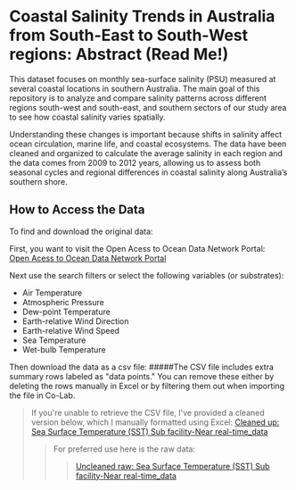 # Coastal Salinity Trends in Australia from South-East to South-West regions: Abstract (Read Me!) 
This dataset focuses on monthly sea-surface salinity (PSU) measured at several coastal locations in southern Australia. The main goal of this repository is to analyze and compare salinity patterns across different regions south-west and south-east, and southern sectors of our study area to see how coastal salinity varies spatially.  

Understanding these changes is important because shifts in salinity affect ocean circulation, marine life, and coastal ecosystems. The data have been cleaned and organized to calculate the average salinity in each region and the data comes from 2009 to 2012 years, allowing us to assess both seasonal cycles and regional differences in coastal salinity along Australia’s southern shore.
## How to Access the Data

To find and download the original data:

First, you want to visit the Open Acess to Ocean Data Network Portal:   
[Open Acess to Ocean Data Network Portal](https://portal.aodn.org.au/search)

 Next use the search filters or select the following variables (or substrates):  
   - Air Temperature  
   - Atmospheric Pressure  
   - Dew-point Temperature  
   - Earth-relative Wind Direction  
   - Earth-relative Wind Speed  
   - Sea Temperature  
   - Wet-bulb Temperature

Then download the data as a csv file:
#####The CSV file includes extra summary rows labeled as "data points." You can remove these either by deleting the rows manually in Excel or by filtering them out when importing the file in Co-Lab.


>If you're unable to retrieve the CSV file, I've provided a cleaned version below, which I manually formatted using Excel:
[Cleaned up: Sea Surface Temperature (SST) Sub facility-Near real-time_data](https://drive.google.com/file/d/1glfq1W8HE9AocZ13BTP6_OYtqzy7V_h0/view?usp=sharing)
>> For preferred use here is the raw data:
>>>[Uncleaned raw: Sea Surface Temperature (SST) Sub facility-Near real-time_data](https://drive.google.com/file/d/1xg128LrtRZrEC2HOyM30F7yMSZe1g50K/view?usp=sharing)
